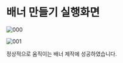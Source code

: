 # 배너 만들기 실행화면

![000](https://github.com/CommercialCrew/CPlusBanner/assets/101386134/6f488a05-3574-4abf-b92f-af7983cf66da)



![001](https://github.com/CommercialCrew/CPlusBanner/assets/101386134/ef33f3f8-b0b7-4914-832a-fadb1b6bd748)


정상적으로 움직이는 배너 제작에 성공하였습니다.
